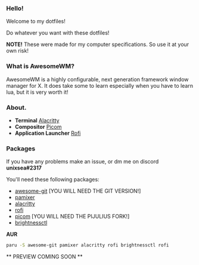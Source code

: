 ### Hello!

Welcome to my dotfiles!

Do whatever you want with these dotfiles!

**NOTE!** These were made for my computer specifications. So use it at your own risk! 

### What is AwesomeWM?

AwesomeWM is a highly configurable, next generation framework window manager for X. It does take some to learn especially when you have to learn lua, but it is very worth it!

### About.

- **Terminal** [Alacritty](https://alacritty.org/)
- **Compositor** [Picom](https://github.com/pijulius/picom)
- **Application Launcher** [Rofi](https://github.com/davatorium/rofi)

### Packages
If you have any problems make an issue, or dm me on discord **unixsea#2317**

You'll need these following packages:
* [awesome-git](https://github.com/codic12/worm) \[YOU WILL NEED THE GIT VERSION!\]
* [pamixer](https://github.com/cdemoulins/pamixer)
* [alacritty](https://github.com/alacritty/alacritty)
* [rofi](https://github.com/davatorium/rofi)  
* [picom](https://github.com/pijulius/picom) \[YOU WILL NEED THE PIJULIUS FORK!\]
* [brightnessctl](https://github.com/Hummer12007/brightnessctl)

**AUR**

```bash
paru -S awesome-git pamixer alacritty rofi brightnessctl rofi
```

** PREVIEW COMING SOON **
